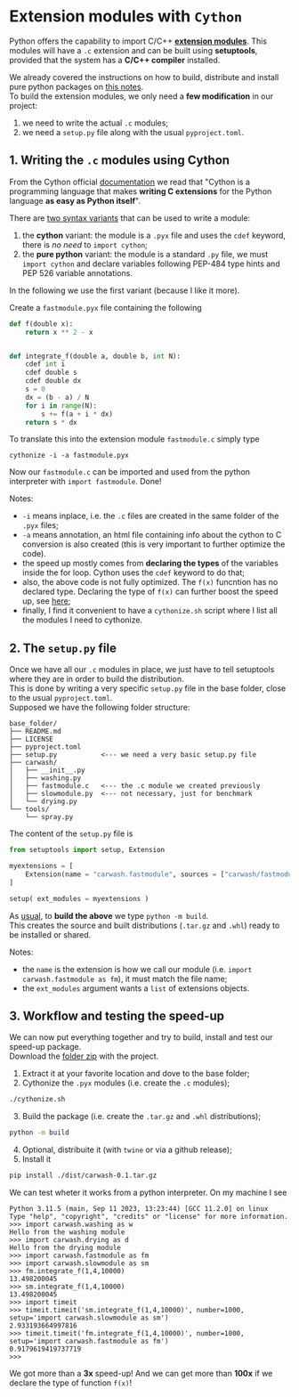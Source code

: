 # Extension modules with `Cython`

Python offers the capability to import C/C++ [**extension modules**](https://setuptools.pypa.io/en/latest/userguide/ext_modules.html).
This modules will have a `.c` extension and can be built using **setuptools**, provided that the system has a **C/C++ compiler** installed.

We already covered the instructions on how to build, distribute and install pure python packages on [this notes](python-packaging.md).\
To build the extension modules, we only need a **few modification** in our project:
1. we need to write the actual `.c` modules;
2. we need a `setup.py` file along with the usual `pyproject.toml`.

## 1. Writing the `.c` modules using Cython

From the Cython official [documentation](https://cython.readthedocs.io/en/latest/src/quickstart/overview.html) we read that
"Cython is a programming language that makes **writing C extensions** for the Python language **as easy as Python itself**".

There are [two syntax variants](https://cython.readthedocs.io/en/latest/src/quickstart/cythonize.html) that can be used to write a module:
1. the **cython** variant: the module is a `.pyx` file and uses the `cdef` keyword, there is *no need* to `import cython`;
2. the **pure python** variant: the module is a standard `.py` file, we must `import cython` and declare variables following PEP-484 type hints and PEP 526 variable annotations.

In the following we use the first variant (because I like it more).

Create a `fastmodule.pyx` file containing the following
```python
def f(double x):
    return x ** 2 - x


def integrate_f(double a, double b, int N):
    cdef int i
    cdef double s
    cdef double dx
    s = 0
    dx = (b - a) / N
    for i in range(N):
        s += f(a + i * dx)
    return s * dx
```
To translate this into the extension module `fastmodule.c` simply type
```
cythonize -i -a fastmodule.pyx
```
Now our `fastmodule.c` can be imported and used from the python interpreter with `import fastmodule`. Done!

Notes:
- `-i` means inplace, i.e. the `.c` files are created in the same folder of the `.pyx` files;
- `-a` means annotation, an html file containing info about the cython to C conversion is also created (this is very important to further optimize the code).
- the speed up mostly comes from **declaring the types** of the variables inside the for loop. Cython uses the `cdef` keyword to do that;
- also, the above code is not fully optimized. The `f(x)` funcntion has no declared type. Declaring the type of `f(x)` can further boost the speed up, see [here](https://cython.readthedocs.io/en/latest/src/quickstart/cythonize.html);
- finally, I find it convenient to have a `cythonize.sh` script where I list all the modules I need to cythonize.

## 2. The `setup.py` file

Once we have all our `.c` modules in place, we just have to tell setuptools where they are in order to build the distribution.\
This is done by writing a very specific `setup.py` file in the base folder, close to the usual `pyproject.toml`.\
Supposed we have the following folder structure:

```
base_folder/
├── README.md
├── LICENSE
├── pyproject.toml
├── setup.py           <--- we need a very basic setup.py file
├── carwash/
│   ├── __init__.py
│   ├── washing.py
│   ├── fastmodule.c   <--- the .c module we created previously
│   ├── slowmodule.py  <--- not necessary, just for benchmark
│   └── drying.py
└── tools/
    └── spray.py
```

The content of the `setup.py` file is

```python
from setuptools import setup, Extension

myextensions = [
    Extension(name = "carwash.fastmodule", sources = ["carwash/fastmodule.c"])
]

setup( ext_modules = myextensions )
```

As [usual](python-packaging.md), to **build the above** we type `python -m build`.\
This creates the source and built distributions (`.tar.gz` and `.whl`) ready to be installed or shared.

Notes:
- the `name` is the extension is how we call our module (i.e. `import carwash.fastmodule as fm`), it must match the file name;
- the `ext_modules` argument wants a `list` of extensions objects.

## 3. Workflow and testing the speed-up

We can now put everything together and try to build, install and test our speed-up package.\
Download the [folder zip](https://github.com/t3n0/notes/raw/main/notes/python/cython.zip) with the project.

1. Extract it at your favorite location and dove to the base folder;
1. Cythonize the `.pyx` modules (i.e. create the `.c` modules);
```bash
./cythonize.sh
```
3. Build the package (i.e. create the `.tar.gz` and `.whl` distributions);
```bash
python -m build
```
4. Optional, distribuite it (with `twine` or via a github release);
5. Install it
```bash
pip install ./dist/carwash-0.1.tar.gz
```

We can test wheter it works from a python interpreter. On my machine I see
```
Python 3.11.5 (main, Sep 11 2023, 13:23:44) [GCC 11.2.0] on linux
Type "help", "copyright", "credits" or "license" for more information.
>>> import carwash.washing as w
Hello from the washing module
>>> import carwash.drying as d
Hello from the drying module
>>> import carwash.fastmodule as fm
>>> import carwash.slowmodule as sm
>>> fm.integrate_f(1,4,10000)
13.498200045
>>> sm.integrate_f(1,4,10000)
13.498200045
>>> import timeit
>>> timeit.timeit('sm.integrate_f(1,4,10000)', number=1000, setup='import carwash.slowmodule as sm')
2.933193664997816
>>> timeit.timeit('fm.integrate_f(1,4,10000)', number=1000, setup='import carwash.fastmodule as fm')
0.9179619419737719
>>> 
```

We got more than a **3x** speed-up! And we can get more than **100x** if we declare the type of function `f(x)`!
